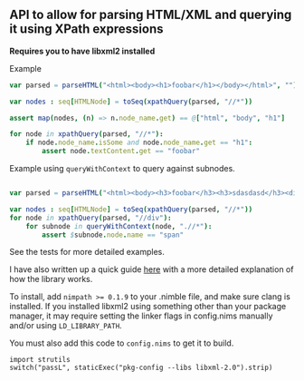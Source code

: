 ## API to allow for parsing HTML/XML and querying it using XPath expressions

**Requires you to have libxml2 installed**

Example
```nim
var parsed = parseHTML("<html><body><h1>foobar</h1></body></html>", "")

var nodes : seq[HTMLNode] = toSeq(xpathQuery(parsed, "//*"))

assert map(nodes, (n) => n.node_name.get) == @["html", "body", "h1"]

for node in xpathQuery(parsed, "//*"):
    if node.node_name.isSome and node.node_name.get == "h1":
        assert node.textContent.get == "foobar"
```

Example using `queryWithContext` to query against subnodes.

```nim

var parsed = parseHTML("<html><body><h3>foobar</h3><h3>sdasdasd</h3><div><span>this is a span</span><span>this is another span</span></div><h1 id='some_id' class='header1'>foo bar baz</h1></body></html>")

var nodes : seq[HTMLNode] = toSeq(xpathQuery(parsed, "//*"))
for node in xpathQuery(parsed, "//div"):
    for subnode in queryWithContext(node, ".//*"):
        assert $subnode.node.name == "span"
```

See the tests for more detailed examples.

I have also written up a quick guide [here](https://wesk.tech/posts/nimpath-html-parsing/) with a more detailed explanation of how the library works.

To install, add `nimpath >= 0.1.9` to your .nimble file, and make sure clang is installed. If you installed libxml2 using something other than your package manager, it may require setting the linker flags in config.nims manually and/or using `LD_LIBRARY_PATH`.

You must also add this code to `config.nims` to get it to build.

```
import strutils
switch("passL", staticExec("pkg-config --libs libxml-2.0").strip)
```
